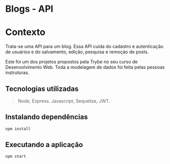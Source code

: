 # Blogs - API

# Contexto
Trata-se uma API para um blog. Essa API cuida do cadastro e autenticação de usuários e do salvamento, edição, pesquisa e remoção de posts.

Este foi um dos projetos propostos pela Trybe no seu curso de Desenvolvimento Web. Toda a modelagem de dados foi feita pelas pessoas instrutoras.

## Tecnologias utilizadas

> Node, Express. Javascript, Sequelize, JWT.

## Instalando dependências

```bash
npm install
```

## Executando a aplicação

```bash
npm start
```
